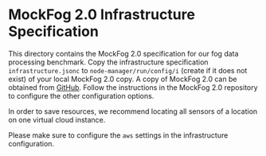 # MockFog 2.0 Infrastructure Specification

This directory contains the MockFog 2.0 specification for our fog data processing benchmark.
Copy the infrastructure specification `infrastructure.jsonc` to `node-manager/run/config/i` (create if it does not exist) of your local MockFog 2.0 copy.
A copy of MockFog 2.0 can be obtained from [GitHub](https://github.com/OpenFogStack/MockFog2).
Follow the instructions in the MockFog 2.0 repository to configure the other configuration options.

In order to save resources, we recommend locating all sensors of a location on one virtual cloud instance.

Please make sure to configure the `aws` settings in the infrastructure configuration.
